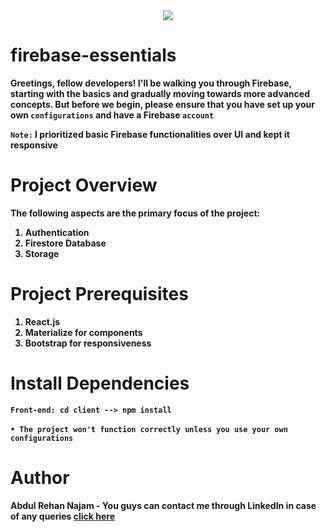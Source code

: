 <div align="center">
<img src="https://iili.io/Hvtm0fR.png"/>
</div>

# firebase-essentials
<b>Greetings, fellow developers! I'll be walking you through Firebase, starting with the basics and gradually moving towards more advanced concepts. But before we begin, please ensure that you have set up your own `configurations` and have a Firebase `account`</b>

<b>`Note:` I prioritized basic Firebase functionalities over UI and kept it responsive</b>

# Project Overview
<b>The following aspects are the primary focus of the project:</b>
<ol>
<b>
<li>Authentication</li>
<li>Firestore Database</li>
<li>Storage</li>
</b>
</ol>

# Project Prerequisites
<ol>
<b>
<li>React.js</li>
<li>Materialize for components</li>
<li>Bootstrap for responsiveness</li>
</b>
</ol>

# Install Dependencies
<b>`Front-end: cd client --> npm install`</b> <br><br>
<b>`• The project won't function correctly unless you use your own configurations`</b>

# Author
<b>Abdul Rehan Najam - You guys can contact me through LinkedIn in case of any queries [click here](https://in.linkedin.com/in/abrehan)</b>
